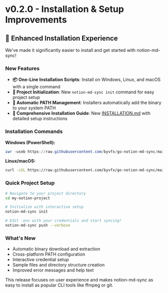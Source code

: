 # v0.2.0 - Installation & Setup Improvements

## 🚀 Enhanced Installation Experience

We've made it significantly easier to install and get started with notion-md-sync!

### New Features
- **📦 One-Line Installation Scripts**: Install on Windows, Linux, and macOS with a single command
- **🎯 Project Initialization**: New `notion-md-sync init` command for easy project setup
- **📁 Automatic PATH Management**: Installers automatically add the binary to your system PATH
- **📖 Comprehensive Installation Guide**: New [INSTALLATION.md](../guides/INSTALLATION.md) with detailed setup instructions

### Installation Commands

**Windows (PowerShell):**
```powershell
iwr -useb https://raw.githubusercontent.com/byvfx/go-notion-md-sync/main/scripts/install-windows.ps1 | iex
```

**Linux/macOS:**
```bash
curl -sSL https://raw.githubusercontent.com/byvfx/go-notion-md-sync/main/scripts/install-unix.sh | bash
```

### Quick Project Setup
```bash
# Navigate to your project directory
cd my-notion-project

# Initialize with interactive setup
notion-md-sync init

# Edit .env with your credentials and start syncing!
notion-md-sync push --verbose
```

### What's New
- Automatic binary download and extraction
- Cross-platform PATH configuration
- Interactive credential setup
- Sample files and directory structure creation
- Improved error messages and help text

This release focuses on user experience and makes notion-md-sync as easy to install as popular CLI tools like ffmpeg or git.